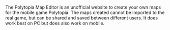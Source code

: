 The Polytopia Map Editor is an unofficial website to create your own maps for the mobile game Polytopia.
The maps created cannot be imported to the real game, but can be shared and saved between different users. It does work best on PC but does also work on mobile.

